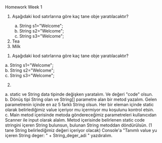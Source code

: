 Homework Week 1

<ol>
  <li> Aşağıdaki kod satırlarına göre kaç tane obje yaratılacaktır? </li>
    <ol type="a">
      <li> String s1="Welcome"; </li>
      <li> String s2="Welcome"; </li>
      <li> String s3="Welcome"; </li>
    </ol>
  <li>Tea</li>
  <li>Milk</li>
</ol>  


1) Aşağıdaki kod satırlarına göre kaç tane obje yaratılacaktır?
  
  a. String s1="Welcome";  
  b. String s2="Welcome";  
  c. String s3="Welcome";

2)

  a. static ve String data tipinde değişken yaratalım. Ve değeri "code" olsun.
  b. Dönüş tipi String olan ve String[] parametre alan bir metod yazalım. Gelen parametrenin içinde en az 5 farklı String olsun. 
     Her bir eleman içinde static olarak belirlediğimiz value içeriyor mu içermiyor mu koşulunu kontrol etsin. 
  c. Main metod içerisinde metoda göndereceğimiz parametreleri kullanıcıdan Scanner ile input olarak alalım. Metod içerisinde belirlenen 
     static code stringini içeren String bulunsun, bulunan String metoddan döndürülsün. (1 tane String belirlediğimiz değeri içeriyor olacak) 
     Console'a "Tanımlı value yu içeren String deger: " + String_deger_adi " yazdıralım.
